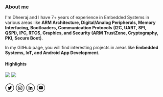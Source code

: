 ### About me

I'm Dheeraj and I have 7+ years of experience in Embedded Systems in various areas like **ARM Architecture, Digital/Analog Peripherals, Memory Interfacing, Bootloaders, Communication Protocols (I2C, UART, SPI, QSPI), IPC, RTOS, Graphics, and Security (ARM TrustZone, Cryptography, PKI, Secure Boot)**.

In my GitHub page, you will find interesting projects in areas like **Embedded Systems, IoT, and Android App Development**.

#### Highlights
<div align="left">
  <img height="180em" src="https://github-readme-stats.vercel.app/api?username=Dheeraj22&show_icons=true&theme=default&include_all_commits=true&count_private=true&icon_color=333&title_color=6C4473"/>
  <img height="180em" src="https://github-readme-stats.vercel.app/api/top-langs/?username=Dheeraj22&layout=compact&langs_count=7&theme=default&title_color=6C4473"/>
</div>

<br>
<a href="https://twitter.com/dheerajkmth" target="_blank"><img src="https://raw.githubusercontent.com/Dheeraj22/Dheeraj22/master/tw.png" alt="Twitter" width="30"></a>
<a href="https://www.instagram.com/dheeraj_kamath/" target="_blank"><img src="https://raw.githubusercontent.com/Dheeraj22/Dheeraj22/master/ig.png" alt="Instagram" width="30"></a>
<a href="https://www.linkedin.com/in/dheerajkamath/" target="_blank"><img src="https://raw.githubusercontent.com/Dheeraj22/Dheeraj22/master/in.png" alt="LinkedIn" width="30"></a>
<a href="https://www.youtube.com/channel/UCgnv52hqclx0fTopBi9llDQ" target="_blank"><img src="https://raw.githubusercontent.com/Dheeraj22/Dheeraj22/master/yt.png" alt="LinkedIn" width="30"></a>
